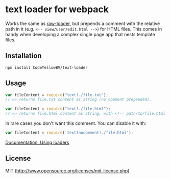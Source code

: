 # text loader for webpack
Works the same as [raw-loader](https://github.com/webpack/raw-loader), but prepends a comment with the relative path in it (e.g. `<-- view/user/edit.html -->`) for HTML files. This comes in handy when developing a complex single page app that nests template files.

## Installation

`npm install CodeYellowBV/text-loader`

## Usage

``` javascript
var fileContent = require("text!./file.txt");
// => returns file.txt content as string (no comment prepended).
```

``` javascript
var fileContent = require("text!./file.html");
// => returns file.html content as string, with <!-- path/to/file.html --> prepended.
```

In rare cases you don't want this comment. You can disable it with:
```javascript
var fileContent = require('text?nocomment!./file.html');
```

[Documentation: Using loaders](http://webpack.github.io/docs/using-loaders.html)

## License

MIT (http://www.opensource.org/licenses/mit-license.php)

